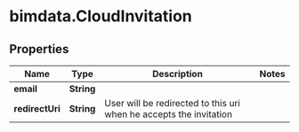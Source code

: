 # bimdata.CloudInvitation

## Properties
Name | Type | Description | Notes
------------ | ------------- | ------------- | -------------
**email** | **String** |  | 
**redirectUri** | **String** | User will be redirected to this uri when he accepts the invitation | 


